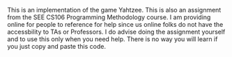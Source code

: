 This is an implementation of the game Yahtzee. This is also an assignment from the SEE CS106 Programming Methodology course. I am providing online for people to reference for help since us online folks do not have the accessbility to TAs or Professors. I do advise doing the assignment yourself and to use this only when you need help. There is no way you will learn if you just copy and paste this code.
